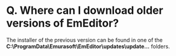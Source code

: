# Q. Where can I download older versions of EmEditor?

The installer of the previous version can be found in one of the **C:\\ProgramData\\Emurasoft\\EmEditor\\updates\\update...** folders.
